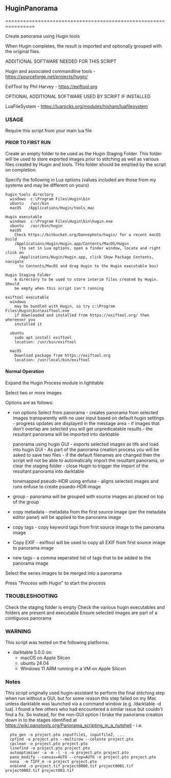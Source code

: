 ## HuginPanorama

 ================================================================

Create panorama using Hugin tools 

When Hugin completes, the result is imported and optionally grouped with the original files.

ADDITIONAL SOFTWARE NEEDED FOR THIS SCRIPT

Hugin and associated commandline tools - https://sourceforge.net/projects/hugin/

ExifTool by Phil Harvey - https://exiftool.org

OPTIONAL ADDITIONAL SOFTWARE USED BY SCRIPT IF INSTALLED

LuaFileSystem - https://luarocks.org/modules/hisham/luafilesystem


### USAGE

Require this script from your main lua file

#### PRIOR TO FIRST RUN
  Create an empty folder to be used as the Hugin  Staging Folder. 
  This folder will be used to store exported images prior to stitching as well as various files created by Hugin and tools.
  THis folder should be emptied by the script on completion.

  Specify the following in Lua options (values included are those from my systems and may be different on yours)

    hugin_tools directory
      windows  c:\Program Files\Hugin\bin
      ubuntu   /usr/bin
      macOS   /Applications/Hugin/tools_mac

    Hugin executable
      windows  c:\Program Files\Hugin\bin\hugin.exe
      ubuntu   /usr/bin/hugin
      macOS 
        Check https://bitbucket.org/Dannephoto/hugin/ for a recent macOS build 
        /Applications/Hugin/Hugin.app/Contents/MacOS/Hugin
          (to set in Lua options, open a finder window, locate and right click on 
          /Applications/Hugin/Hugin.app, click Show Package Contents, navigate 
          to Contents/MacOS and drag Hugin to the Hugin executable box)
    
    Hugin Staging Folder
        A directory to be used to store interim files created by Hugin. Should 
        be empty when this script isn't running

    exiftool executable
      windows 
        may be bundled with Hugin, so try c:\Program Files\Hugin\bin\exiftool.exe
        if downloaded and installed from https://exiftool.org/ then whereever you 
        installed it
        
      ubuntu 
        sudo apt install exiftool
        location: /usr/bin/exiftool

      macOS
        Download package from https://exiftool.org
        location: /usr/local/bin/exiftool
        

    
#### Normal Operation

Expand the Hugin Process module in lighttable
  
Select two or more images

Options are as follows:

  - run options
    Select from
      panorama - creates panorama from selected images transparently with no user input based on default hugin settings
               - progress updates are displayed in the message area
               - if images that don't overlap are selected you will get unpredicatable results
               - the resultant panorama will be imported into darktable
      
      panorama using hugin GUI - exports selected images as tifs and load into hugin GUI
                               - As part of the panorama creation process you will be asked to save two files
                               - if the default filenames are changed then the script will not be able to automatically import the resultant panorama, or clear the staging folder
                              - close Hugin to trigger the import of the resultant panorama into darktable
      
      tonemapped pseudo-HDR using enfuse - aligns selected images and runs enfuse to create psuedo-HDR image


  - group - panorama will be grouped with source images an placed on top of the group
  - copy metadata - metadata from the first source image (per the metadata editor panel) will be applied to the panorama image
  - copy tags - copy keyword tags from first source image to  the panorama image
  - Copy EXIF - exiftool will be used to copy all EXIF from first source image to panorama image
  - new tags - a comma seperated list of tags that to be added to the panorama image

Select the series images to be merged into a panorama 

Press "Process with Hugin" to start the process
  
### TROUBLESHOOTING
Check the staging folder is empty
Check the various hugin executables and folders are present and executable
Ensure selected images are part of a contiguous panorama


### WARNING
This script was tested on the following platforms:
  - darktable 5.0.0 on:
    - macOS on Apple Silcon
    - ubuntu 24.04
    - Windows 11 ARM running in a VM on Apple Silicon

### Notes
This script originally used hugin-assistant to perform the final stitching step when run without a GUI, but for some reason this step failed on my Mac unless darktable was launched via a command window (e.g. /darktable -d lua). I found a few others who had encountered a similar issue but couldn't find a fix. So instead, for the non-GUI option I broke the panorama creation down in to the stages identified at https://wiki.panotools.org/Panorama_scripting_in_a_nutshell - i.e.
  
      pto_gen -o project.pto inputfile1, inputfile2, ...
      cpfind -o project.pto --multirow --celeste project.pto
      cpclean -o project.pto project.pto
      linefind -o project.pto project.pto
      autooptimiser -a -m -l -s -o project.pto project.pto
      pano_modify --canvas=AUTO --crop=AUTO -o project.pto project.pto
      nona  -m TIFF_m -o project project.pto
      enblend -o project.tif project0000.tif project0001.tif project0002.tif project003.tif

